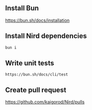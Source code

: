 
## Install Bun
https://bun.sh/docs/installation

## Install Nird dependencies

```sh
bun i
```

## Write unit tests

```
https://bun.sh/docs/cli/test
```

## Create pull request
https://github.com/kaigorod/Nird/pulls



